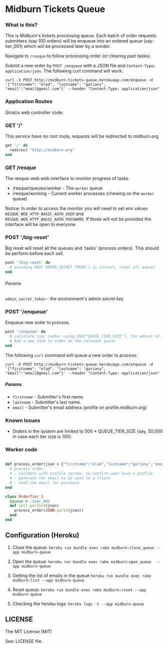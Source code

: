 # Midburn Tickets Queue

### What is this?

This is Midburn's tickets processing queue. Each batch of order requests submitters (say 100 orders) will be enqueue into an ordered queue (say: tier_001) which will be processed later by a worder.

Navigate to `/resque` to follow processing order (or clearing past tasks).

Submit a new order by `POST /enqueue` with a JSON file and `Content-Type: application/json`. The following curl command will work:

```
curl -X POST http://midburn-tickets-queue.herokuapp.com/enqueue -d '{"firstname": "elad", "lastname": "gariany", "email":"email@gmail.com"}' --header "Content-Type: application/json"
```

### Application Routes

Sinatra web controller code:

### GET '/'
This service have no root route, requests will be redirected to midburn.org

```ruby
get '/' do
  redirect "http://midburn.org"
end
```

### GET /resque
The resque-web web interface to monitor progress of tasks.
- /resque/queues/worker - The `worker` queue
- /resque/working - Current worker processes (chewing on the `worker` queue)

Notice: In order to access the monitor you will need to set env values `RESQUE_WEB_HTTP_BASIC_AUTH_USER` and `RESQUE_WEB_HTTP_BASIC_AUTH_PASSWORD`. If those will not be provided the interface will be open to everyone.

### POST '/big-reset'

Big reset will reset all the queues and 'tasks' (process orders). This should be perform before each sell.

```ruby
post '/big-reset' do
  # assuming ENV['ADMIN_SECRET_TOKEN'] is correct, reset all queues
end
```

###### Params
`admin_secret_token` - the environment's admin secret key


### POST '/enqueue'

Enqueue new order to process.

```ruby
post '/enqueue' do
  # calculate tier number using ENV["QUEUE_TIER_SIZE"], the amount of tasks on queues and completed tasks.
  # Add a new task to order on the relevant queue.
end
```

The following `curl` command will queue a new order to process:
```
curl -X POST http://midburn-tickets-queue.herokuapp.com/enqueue -d '{"firstname": "elad", "lastname": "gariany", "email":"email@gmail.com"}' --header "Content-Type: application/json"       
```

##### Params
- `firstname` - Submitter's first name.
- `lastname` - Submitter's last name.
- `email` - Submitter's email address (profile on profile.midburn.org)

### Known Issues
- Orders in the system are limited to 500 * QUEUE_TIER_SIZE (say, 50,000 in case each tier size is 100).

### Worker code
```ruby

def process_order(json = {"firstname":"elad","lastname":"gariany","email":"elad@gariany.com"})
  # process order
  # - validate with profile system, to confirm user have a profile
  # - generate the email to be send to a client
  # - send the email for purchase
end

class OrderTier_1
  @queue = :tier_001
  def self.perform(json)
    process_order(JSON.parse(json))
  end
end
```

## Configuration (Heroku)
1. Close the queue:
`heroku run bundle exec rake midburn:close_queue --app midburn-queue`

2. Open the queue:
`heroku run bundle exec rake midburn:open_queue  --app midburn-queue`

3. Getting the list of emails in the queue
`heroku run bundle exec rake midburn:list --app midburn-queue`

4. Reset queue:
`heroku run bundle exec rake midburn:reset --app midburn-queue`

5. Checking the heroku logs:
`heroku logs -t --app midburn-queue`

## LICENSE
The MIT License (MIT)

See: LICENSE file.
